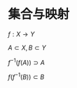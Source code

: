 # 集合与映射

$f : X \to Y$

$A \subset X, B \subset Y$

$f^{-1}(f(A)) \supset A$

$f(f^{-1}(B)) \subset B$

